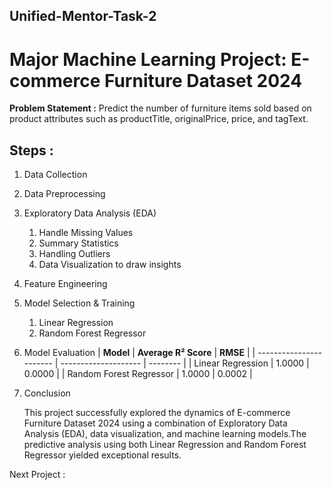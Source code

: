 ## Unified-Mentor-Task-2
# Major Machine Learning Project: E-commerce Furniture Dataset 2024

**Problem Statement :**
Predict the number of furniture items sold based on product attributes such as productTitle, originalPrice, price, and tagText.

## **Steps** :
1. Data Collection
   
2. Data Preprocessing

3. Exploratory Data Analysis (EDA)
   1) Handle Missing Values
   2) Summary Statistics
   3) Handling Outliers
   4) Data Visualization to draw insights

4. Feature Engineering

5. Model Selection & Training
   1) Linear Regression
   2) Random Forest Regressor

6. Model Evaluation
   | **Model**               | **Average R² Score** | **RMSE** |
   | ----------------------- | -------------------- | -------- |
   | Linear Regression       | 1.0000               | 0.0000   |
   | Random Forest Regressor | 1.0000               | 0.0002   |


7. Conclusion
   
   This project successfully explored the dynamics of E-commerce Furniture Dataset 2024 using a combination of Exploratory Data Analysis (EDA), data visualization, and machine learning models.The predictive analysis using both Linear Regression and Random Forest Regressor yielded exceptional results.


Next Project : 
